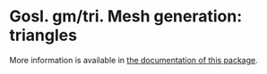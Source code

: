 # Gosl. gm/tri. Mesh generation: triangles

More information is available in [the documentation of this package](http://rawgit.com/cpmech/gosl/master/doc/xxgm-tri.html).
